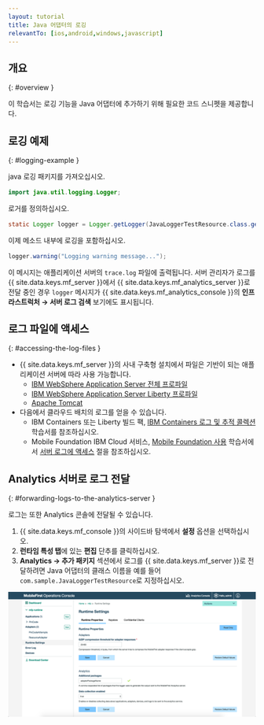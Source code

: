 ```yaml
---
layout: tutorial
title: Java 어댑터의 로깅
relevantTo: [ios,android,windows,javascript]
---
```

<!-- NLS_CHARSET=UTF-8 -->
## 개요
{: #overview }

이 학습서는 로깅 기능을 Java 어댑터에 추가하기 위해 필요한 코드 스니펫을 제공합니다.

## 로깅 예제
{: #logging-example }

java 로깅 패키지를 가져오십시오.

```java
import java.util.logging.Logger;
```

로거를 정의하십시오.

```java
static Logger logger = Logger.getLogger(JavaLoggerTestResource.class.getName());
```

이제 메소드 내부에 로깅을 포함하십시오.

```java
logger.warning("Logging warning message...");
```

이 메시지는 애플리케이션 서버의 `trace.log` 파일에 출력됩니다. 서버 관리자가 로그를 {{ site.data.keys.mf_server }}에서 {{ site.data.keys.mf_analytics_server }}로 전달 중인 경우 `logger` 메시지가 {{ site.data.keys.mf_analytics_console }}의 **인프라스트럭처 → 서버 로그 검색** 보기에도 표시됩니다.

## 로그 파일에 액세스
{: #accessing-the-log-files }

* {{ site.data.keys.mf_server }}의 사내 구축형 설치에서 파일은 기반이 되는 애플리케이션 서버에 따라 사용 가능합니다.
    * [IBM WebSphere Application Server 전체 프로파일](http://ibm.biz/knowctr#SSEQTP_8.5.5/com.ibm.websphere.base.doc/ae/ttrb_trcover.html)
    * [IBM WebSphere Application Server Liberty 프로파일](http://ibm.biz/knowctr#SSEQTP_8.5.5/com.ibm.websphere.wlp.doc/ae/rwlp_logging.html?cp=SSEQTP_8.5.5%2F1-16-0-0)
    * [Apache Tomcat](http://tomcat.apache.org/tomcat-7.0-doc/logging.html)
* 다음에서 클라우드 배치의 로그를 얻을 수 있습니다.
    * IBM Containers 또는 Liberty 빌드 팩, [IBM Containers 로그 및 추적 콜렉션](../../../bluemix/mobilefirst-server-using-scripts/log-and-trace-collection/) 학습서를 참조하십시오.
    * Mobile Foundation IBM Cloud 서비스, [Mobile Foundation 사용](../../../bluemix/using-mobile-foundation) 학습서에서 [서버 로그에 액세스](../../../bluemix/using-mobile-foundation/#accessing-server-logs) 절을 참조하십시오. 

## Analytics 서버로 로그 전달
{: #forwarding-logs-to-the-analytics-server }

로그는 또한 Analytics 콘솔에 전달될 수 있습니다.

1. {{ site.data.keys.mf_console }}의 사이드바 탐색에서 **설정** 옵션을 선택하십시오.
2. **런타임 특성 탭**에 있는 **편집** 단추를 클릭하십시오.
3. **Analytics → 추가 패키지** 섹션에서 로그를 {{ site.data.keys.mf_server }}로 전달하려면 Java 어댑터의 클래스 이름을 예를 들어 `com.sample.JavaLoggerTestResource`로 지정하십시오.

![콘솔에서 로그 필터링](java-filter.png)
